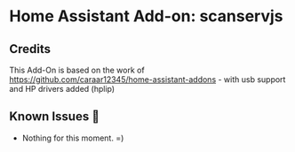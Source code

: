 # Home Assistant Add-on: scanservjs

## Credits

This Add-On is based on the work of https://github.com/caraar12345/home-assistant-addons - with usb support and HP drivers added (hplip)

## Known Issues 🚨

- Nothing for this moment.  =)